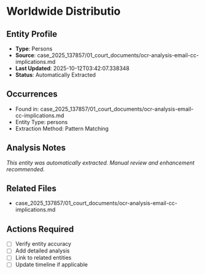 # Worldwide Distributio

## Entity Profile
- **Type**: Persons
- **Source**: case_2025_137857/01_court_documents/ocr-analysis-email-cc-implications.md
- **Last Updated**: 2025-10-12T03:42:07.338348
- **Status**: Automatically Extracted

## Occurrences
- Found in: case_2025_137857/01_court_documents/ocr-analysis-email-cc-implications.md
- Entity Type: persons
- Extraction Method: Pattern Matching

## Analysis Notes
*This entity was automatically extracted. Manual review and enhancement recommended.*

## Related Files
- case_2025_137857/01_court_documents/ocr-analysis-email-cc-implications.md

## Actions Required
- [ ] Verify entity accuracy
- [ ] Add detailed analysis
- [ ] Link to related entities
- [ ] Update timeline if applicable
